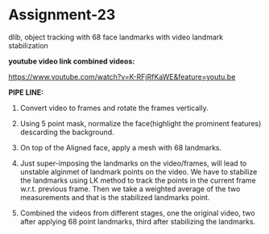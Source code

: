 # Assignment-23
dlib, object tracking with 68 face landmarks with video landmark stabilization


**youtube video link combined videos:**

https://www.youtube.com/watch?v=K-RFjRfKaWE&feature=youtu.be


**PIPE LINE:**
1. Convert video to frames and rotate the frames vertically.
2. Using 5 point mask, normalize the face(highlight the prominent features) descarding the background.
3. On top of the Aligned face, apply a mesh with 68 landmarks.
4. Just super-imposing the landmarks on the video/frames, will lead to unstable alginmet of landmark points on the video. We have to stabilize the landmarks using LK method to track the points in the current frame w.r.t. previous frame. Then we take a weighted average of the two measurements and that is the stabilized landmarks point. 

4. Combined the videos from different stages, one the original video, two after applying 68 point landmarks, third after stabilizing the landmarks.
